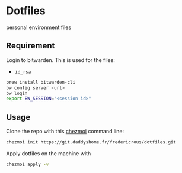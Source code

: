 # Dotfiles

personal environment files

## Requirement

Login to bitwarden. This is used for the files:

- `id_rsa`

```sh
brew install bitwarden-cli
bw config server <url>
bw login
export BW_SESSION="<session id>"
```

## Usage

Clone the repo with this [chezmoi](https://www.chezmoi.io/) command line:

```sh
chezmoi init https://git.daddyshome.fr/fredericrous/dotfiles.git
```

Apply dotfiles on the machine with

```sh
chezmoi apply -v
```

